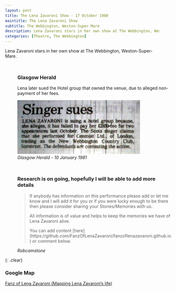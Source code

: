 ```yaml
---
layout: post
title: The Lena Zavaroni Show - 17 October 1980
maintitle: The Lena Zavaroni Show
subtitle: The Webbington, Weston-Super-Mare
description: Lena Zavaroni stars in her own show at The Webbington, Weston-Super-Mare. Lena later sued the Hotel group that owned the venue, due to alleged non-payment of her fees.
categories: [Theatre, The Webbington]
---
```


Lena Zavaroni stars in her own show at The Webbington, Weston-Super-Mare.


<figure class="fig1" id="glasgow-herald">
<figcaption>
<h3>Glasgow Herald</h3>
<p>Lena later sued the Hotel group that owned the venue, due to alleged non-payment of her fees.</p>
</figcaption>
<a href="/assets/images/newspapers/1981-01-10-lena-sues.jpg"><img src="/assets/images/newspapers/1981-01-10-lena-sues.jpg" class="full-width zoom-in"/></a>
<figcaption>
<cite>Glasgow Herald - 10 January 1981</cite>
</figcaption>
</figure>

<figure class="fig2" id="research">
<figcaption>
<h3>Research is on going, hopefully I will be able to add more details</h3>
<blockquote>
<p>If anybody has information on this performance please add or let me know and I will add it for you or if you were lucky enough to be there then please consider sharing your Stories/Memories with us.</p>
<p>All information is of value and helps to keep the memories we have of Lena Zavaroni alive.</p>
<p>You can add content [here](https://github.com/FanzOfLenaZavaroni/fanzoflenazavaroni.github.io) or comment below.</p>
</blockquote>
<cite>Robcamstone</cite>
</figcaption>
</figure>

<br />{: .clear}

### Google Map
[Fanz of Lena Zavaroni (Mapping Lena Zavaroni’s life)](https://www.google.com/maps/d/u/0/viewer?mid=1D1D0ERV_FQMNb9XZzJ-J3yUlK8aI4vhI&ll=51.2960239%2C-2.8869929999999613&z=19)

<style>
.dt-published {display: none;}

.post-meta:after {content: "17 & 18 October 1980";}

.fig1 {float:left; width:100%;}

.fig2 {float:left; width:100%;}

figcaption {float:left; width:100%;}

@media only screen and (max-width: 700px) {
.fig1, .fig2 {float:left; width:100%;}
figcaption {float:left; width:100%; margin-bottom: 10px;}
}
</style>

